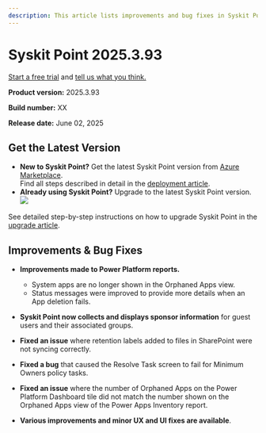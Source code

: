 ```yaml
---
description: This article lists improvements and bug fixes in Syskit Point version 2025.3.93
---
```


# Syskit Point 2025.3.93

[Start a free trial](https://www.syskit.com/products/point/free-trial/) and [tell us what you think.](https://www.syskit.com/company/contact-us/)

**Product version:** 2025.3.93

**Build number:** XX

**Release date:** June 02, 2025

## Get the Latest Version

* **New to Syskit Point?** Get the latest Syskit Point version from [Azure Marketplace](https://azuremarketplace.microsoft.com/en-us/marketplace/apps/syskitltd.syskit\_point).\
 Find all steps described in detail in the [deployment article](../../../set-up-point-data-center/deployment/deploy-syskit-point.md).
* **Already using Syskit Point?** Upgrade to the latest Syskit Point version.\
 [![](https://aka.ms/deploytoazurebutton)](https://portal.azure.com/#create/Microsoft.Template/uri/https%3A%2F%2Fsyskitassetsstorage.blob.core.windows.net%2Fpoint%2FARMTemplates%2Fv2025-2-91%2FPointUpdateTemplate.json)

See detailed step-by-step instructions on how to upgrade Syskit Point in the [upgrade article](../../../set-up-point-data-center/deployment/upgrade-syskit-point.md).



## Improvements & Bug Fixes

* **Improvements made to Power Platform reports.**
  * System apps are no longer shown in the Orphaned Apps view.
  * Status messages were improved to provide more details when an App deletion fails. 

* **Syskit Point now collects and displays sponsor information** for guest users and their associated groups.

* **Fixed an issue** where retention labels added to files in SharePoint were not syncing correctly.

* **Fixed a bug** that caused the Resolve Task screen to fail for Minimum Owners policy tasks.

* **Fixed an issue** where the number of Orphaned Apps on the Power Platform Dashboard tile did not match the number shown on the Orphaned Apps view of the Power Apps Inventory report.

* **Various improvements and minor UX and UI fixes are available**.
